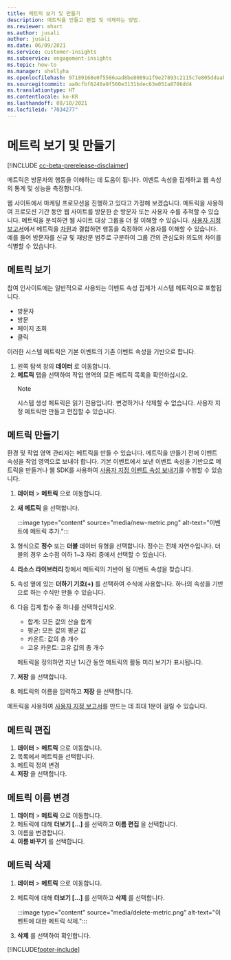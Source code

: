```yaml
---
title: 메트릭 보기 및 만들기
description: 메트릭을 만들고 편집 및 삭제하는 방법.
ms.reviewer: mhart
ms.author: jusali
author: jusali
ms.date: 06/09/2021
ms.service: customer-insights
ms.subservice: engagement-insights
ms.topic: how-to
ms.manager: shellyha
ms.openlocfilehash: 97189168e0f5586aad8be8089a1f9e27893c2115c7e805ddaab1efc00e11b860
ms.sourcegitcommit: aa0cfbf6240a9f560e3131bdec63e051a8786dd4
ms.translationtype: HT
ms.contentlocale: ko-KR
ms.lasthandoff: 08/10/2021
ms.locfileid: "7034277"
---
```

# <a name="view-and-create-metrics"></a>메트릭 보기 및 만들기

[!INCLUDE [cc-beta-prerelease-disclaimer](includes/cc-beta-prerelease-disclaimer.md)]

메트릭은 방문자의 행동을 이해하는 데 도움이 됩니다. 이벤트 속성을 집계하고 웹 속성의 통계 및 성능을 측정합니다.  

웹 사이트에서 마케팅 프로모션을 진행하고 있다고 가정해 보겠습니다. 메트릭을 사용하여 프로모션 기간 동안 웹 사이트를 방문한 순 방문자 또는 사용자 수를 추적할 수 있습니다. 메트릭을 분석하면 웹 사이트 대상 그룹을 더 잘 이해할 수 있습니다. [사용자 지정 보고서](custom-reports.md)에서 메트릭을 [차원](dimensions.md)과 결합하면 행동을 측정하여 사용자를 이해할 수 있습니다. 예를 들어 방문자를 신규 및 재방문 범주로 구분하여 그룹 간의 관심도와 의도의 차이를 식별할 수 있습니다.

## <a name="view-metrics"></a>메트릭 보기

참여 인사이트에는 일반적으로 사용되는 이벤트 속성 집계가 시스템 메트릭으로 포함됩니다. 

- 방문자
- 방문
- 페이지 조회
- 클릭

이러한 시스템 메트릭은 기본 이벤트의 기존 이벤트 속성을 기반으로 합니다.

1. 왼쪽 탐색 창의 **데이터** 로 이동합니다. 
1. **메트릭** 탭을 선택하여 작업 영역의 모든 메트릭 목록을 확인하십시오. 
   > [!NOTE]
   > 시스템 생성 메트릭은 읽기 전용입니다. 변경하거나 삭제할 수 없습니다. 사용자 지정 메트릭만 만들고 편집할 수 있습니다.

## <a name="create-a-metric"></a>메트릭 만들기

환경 및 작업 영역 관리자는 메트릭을 만들 수 있습니다. 메트릭을 만들기 전에 이벤트 속성을 작업 영역으로 보내야 합니다. 기본 이벤트에서 보낸 이벤트 속성을 기반으로 메트릭을 만들거나 웹 SDK를 사용하여 [사용자 지정 이벤트 속성 보내기](advanced-SDK-implementation.md)를 수행할 수 있습니다.

1. **데이터** > **메트릭** 으로 이동합니다.
1. **새 메트릭** 을 선택합니다.

   :::image type="content" source="media/new-metric.png" alt-text="이벤트에 메트릭 추가.":::

1. 형식으로 **정수** 또는 **더블** 데이터 유형을 선택합니다. 정수는 전체 자연수입니다. 더블의 경우 소수점 이하 1~3 자리 중에서 선택할 수 있습니다.
1. **리소스 라이브러리** 창에서 메트릭의 기반이 될 이벤트 속성을 찾습니다.
1. 속성 옆에 있는 **더하기 기호(+)** 를 선택하여 수식에 사용합니다. 하나의 속성을 기반으로 하는 수식만 만들 수 있습니다. 
1. 다음 집계 함수 중 하나를 선택하십시오. 

   - 합계: 모든 값의 산술 합계 
   - 평균: 모든 값의 평균 값
   - 카운트: 값의 총 개수
   - 고유 카운트: 고유 값의 총 개수

   메트릭을 정의하면 지난 1시간 동안 메트릭의 활동 미리 보기가 표시됩니다.

1. **저장** 을 선택합니다. 
1. 메트릭의 이름을 입력하고 **저장** 을 선택합니다.

메트릭을 사용하여 [사용자 지정 보고서](custom-reports.md)를 만드는 데 최대 1분이 걸릴 수 있습니다.

## <a name="edit-a-metric"></a>메트릭 편집

1. **데이터** > **메트릭** 으로 이동합니다.
1. 목록에서 메트릭을 선택합니다.
1. 메트릭 정의 변경
1. **저장** 을 선택합니다.

## <a name="change-the-name-of-a-metric"></a>메트릭 이름 변경

1. **데이터** > **메트릭** 으로 이동합니다.
1. 메트릭에 대해 **더보기 [...]** 를 선택하고 **이름 편집** 을 선택합니다.
1. 이름을 변경합니다. 
1. **이름 바꾸기** 를 선택합니다.

## <a name="delete-a-metric"></a>메트릭 삭제

1. **데이터** > **메트릭** 으로 이동합니다.
1. 메트릭에 대해 **더보기 [...]** 를 선택하고 **삭제** 를 선택합니다.

   :::image type="content" source="media/delete-metric.png" alt-text="이벤트에 대한 메트릭 삭제.":::

1. **삭제** 를 선택하여 확인합니다.

[!INCLUDE[footer-include](../includes/footer-banner.md)]

